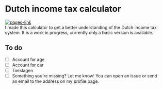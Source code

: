 # Dutch income tax calculator

[![pages-link](https://img.shields.io/badge/open%20website-grey?style=for-the-badge&logo=github)](https://borisgerretzen.github.io/tax/)\
I made this calculator to get a better understanding of the Dutch income tax system. It is a work in progress, currently
only a basic version is available.

## To do

- [ ] Account for age
- [ ] Account for car
- [ ] Toeslagen
- [ ] Something you're missing? Let me know! You can open an issue or send an email to the address on my profile page.